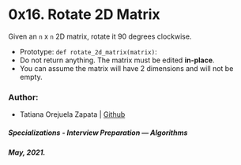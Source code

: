 # 0x16. Rotate 2D Matrix

Given an `n` x `n` 2D matrix, rotate it 90 degrees clockwise.

* Prototype: `def rotate_2d_matrix(matrix)`:
* Do not return anything. The matrix must be edited **in-place**.
* You can assume the matrix will have 2 dimensions and will not be empty.

### Author:
* Tatiana Orejuela Zapata | [Github](https://github.com/tatsOre)

##### Specializations - Interview Preparation ― Algorithms
##### May, 2021.
